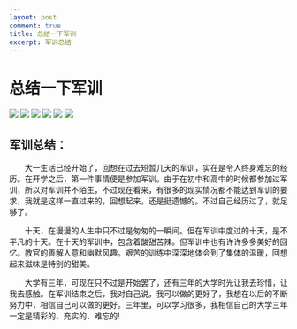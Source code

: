 ```yaml
---
layout: post
comment: true
title: 总结一下军训
excerpt: 军训总结
---
```


<h1 class="title">总结一下军训</h1>

![](http://storage.mizore.cn/images/FrtY2mm1oMnbxj7lFFGPhr2kEQyk.jpg?imageMogr2/auto-orient/strip/format/jpg/interlace/1/quality/85)
![](http://storage.mizore.cn/images/FmF46gqoOJQ1OC2DiJTPBkyxTIar.jpg?imageMogr2/auto-orient/strip/format/jpg/interlace/1/quality/60)
![](http://storage.mizore.cn/images/FlRwv3BtT96SMZNcPx_vSIU9Bl2r.jpg?imageMogr2/auto-orient/strip/format/jpg/interlace/1/quality/75)
![](http://storage.mizore.cn/images/FpB_i2JUYadlA_7H4d9Dqm4kMjY6.jpg?imageMogr2/auto-orient/strip/format/jpg/interlace/1/quality/75)
![](http://storage.mizore.cn/images/FhzfQS3xFyZdLpTc-gnSwRBkz6Tc.jpg?imageMogr2/auto-orient/strip/format/jpg/interlace/1/quality/70)
![](http://storage.mizore.cn/images/Fs2jX3el_tc1GHMY_ShnhO-NPTYl.jpg?imageMogr2/auto-orient/strip/format/jpg/interlace/1/quality/70)

## 军训总结：

　　大一生活已经开始了，回想在过去短暂几天的军训，实在是令人终身难忘的经历。在开学之后，第一件事情便是参加军训。由于在初中和高中的时候都参加过军训，所以对军训并不陌生，不过现在看来，有很多的现实情况都不能达到军训的要求，我就是这样一直过来的，回想起来，还是挺遗憾的。不过自己经历过了，就足够了。


　　十天，在漫漫的人生中只不过是匆匆的一瞬间。但在军训中度过的十天，是不平凡的十天。在十天的军训中，包含着酸甜苦辣。但军训中也有许许多多美好的回忆。教官的善解人意和幽默风趣。艰苦的训练中深深地体会到了集体的温暖，回想起来滋味是特别的甜美。


　　大学有三年，可现在只不过是开始罢了，还有三年的大学时光让我去珍惜，让我去感触。在军训结束之后，我对自己说，我可以做的更好了，我想在以后的不断努力中，相信自己可以做的更好。三年里，可以学习很多，我相信自己的大学三年一定是精彩的、充实的、难忘的!

